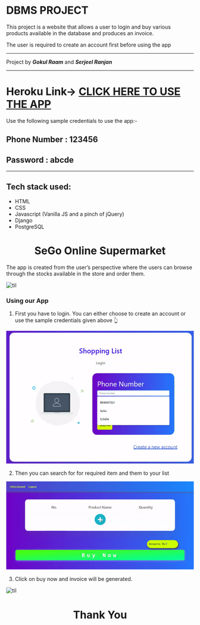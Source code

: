 # DBMS PROJECT

This project is a website that allows a user to login and buy various products available in the database and produces an invoice.

The user is required to create an account first before using the app

***
Project by ***Gokul Raam*** and ***Serjeel Ranjan***
***
# Heroku Link-> [CLICK HERE TO USE THE APP](http://sego-shopping.herokuapp.com)

Use the following sample credentials to use the app:-

## Phone Number : 123456
## Password : abcde

***

## Tech stack used:
* HTML
* CSS
* Javascript (Vanilla JS and a pinch of jQuery)
* Django
* PostgreSQL

# <center>SeGo Online Supermarket</center>
The app is created from the user’s perspective where the users can browse through the stocks available in the store and order them.

![til](./gif/loading.gif)

### Using our App

1. First you have to login. You can either choose to create an account or use the sample credentials given above :point_up_2:

![til](./gif/login.gif)

2. Then you can search for for required item and them to your list

![til](./gif/adding_items.gif)

3. Click on buy now and invoice will be generated.

![til](./gif/invoice.gif)

# <center>__Thank You__</center>
